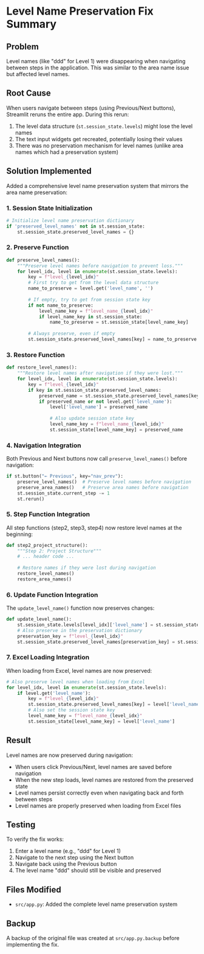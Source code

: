 # Level Name Preservation Fix Summary

## Problem
Level names (like "ddd" for Level 1) were disappearing when navigating between steps in the application. This was similar to the area name issue but affected level names.

## Root Cause
When users navigate between steps (using Previous/Next buttons), Streamlit reruns the entire app. During this rerun:
1. The level data structure (`st.session_state.levels`) might lose the level names
2. The text input widgets get recreated, potentially losing their values
3. There was no preservation mechanism for level names (unlike area names which had a preservation system)

## Solution Implemented
Added a comprehensive level name preservation system that mirrors the area name preservation:

### 1. Session State Initialization
```python
# Initialize level name preservation dictionary
if 'preserved_level_names' not in st.session_state:
    st.session_state.preserved_level_names = {}
```

### 2. Preserve Function
```python
def preserve_level_names():
    """Preserve level names before navigation to prevent loss."""
    for level_idx, level in enumerate(st.session_state.levels):
        key = f"level_{level_idx}"
        # First try to get from the level data structure
        name_to_preserve = level.get('level_name', '')
        
        # If empty, try to get from session state key
        if not name_to_preserve:
            level_name_key = f"level_name_{level_idx}"
            if level_name_key in st.session_state:
                name_to_preserve = st.session_state[level_name_key]
        
        # Always preserve, even if empty
        st.session_state.preserved_level_names[key] = name_to_preserve
```

### 3. Restore Function
```python
def restore_level_names():
    """Restore level names after navigation if they were lost."""
    for level_idx, level in enumerate(st.session_state.levels):
        key = f"level_{level_idx}"
        if key in st.session_state.preserved_level_names:
            preserved_name = st.session_state.preserved_level_names[key]
            if preserved_name or not level.get('level_name'):
                level['level_name'] = preserved_name
                
                # Also update session state key
                level_name_key = f"level_name_{level_idx}"
                st.session_state[level_name_key] = preserved_name
```

### 4. Navigation Integration
Both Previous and Next buttons now call `preserve_level_names()` before navigation:
```python
if st.button("← Previous", key="nav_prev"):
    preserve_level_names()  # Preserve level names before navigation
    preserve_area_names()   # Preserve area names before navigation
    st.session_state.current_step -= 1
    st.rerun()
```

### 5. Step Function Integration
All step functions (step2, step3, step4) now restore level names at the beginning:
```python
def step2_project_structure():
    """Step 2: Project Structure"""
    # ... header code ...
    
    # Restore names if they were lost during navigation
    restore_level_names()
    restore_area_names()
```

### 6. Update Function Integration
The `update_level_name()` function now preserves changes:
```python
def update_level_name():
    st.session_state.levels[level_idx]['level_name'] = st.session_state[f"level_name_{level_idx}"]
    # Also preserve in the preservation dictionary
    preservation_key = f"level_{level_idx}"
    st.session_state.preserved_level_names[preservation_key] = st.session_state[f"level_name_{level_idx}"]
```

### 7. Excel Loading Integration
When loading from Excel, level names are now preserved:
```python
# Also preserve level names when loading from Excel
for level_idx, level in enumerate(st.session_state.levels):
    if level.get('level_name'):
        key = f"level_{level_idx}"
        st.session_state.preserved_level_names[key] = level['level_name']
        # Also set the session state key
        level_name_key = f"level_name_{level_idx}"
        st.session_state[level_name_key] = level['level_name']
```

## Result
Level names are now preserved during navigation:
- When users click Previous/Next, level names are saved before navigation
- When the new step loads, level names are restored from the preserved state
- Level names persist correctly even when navigating back and forth between steps
- Level names are properly preserved when loading from Excel files

## Testing
To verify the fix works:
1. Enter a level name (e.g., "ddd" for Level 1)
2. Navigate to the next step using the Next button
3. Navigate back using the Previous button
4. The level name "ddd" should still be visible and preserved

## Files Modified
- `src/app.py`: Added the complete level name preservation system

## Backup
A backup of the original file was created at `src/app.py.backup` before implementing the fix.